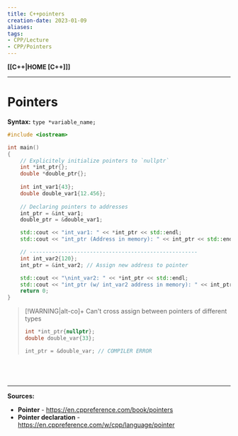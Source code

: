 ```yaml
---
title: C++pointers
creation-date: 2023-01-09
aliases:
tags:
- CPP/Lecture
- CPP/Pointers
---
```

**[[C++|HOME [C++]]]**

---
# Pointers
**Syntax:** `type *variable_name;`
```cpp
#include <iostream>

int main()
{
    // Explicitely initialize pointers to `nullptr`
    int *int_ptr{};
    double *double_ptr{};
    
    int int_var1{43};
    double double_var1{12.456};
	
	// Declaring pointers to addresses
    int_ptr = &int_var1;
    double_ptr = &double_var1;

    std::cout << "int_var1: " << *int_ptr << std::endl;
    std::cout << "int_ptr (Address in memory): " << int_ptr << std::endl;

	// -----------------------------------------------------
    int int_var2{120};
    int_ptr = &int_var2; // Assign new address to pointer

    std::cout << "\nint_var2: " << *int_ptr << std::endl;
    std::cout << "int_ptr (w/ int_var2 address in memory): " << int_ptr;
    return 0;
}
```
>[!WARNING|alt-co]+ Can't cross assign between pointers of different types
> ```cpp
> int *int_ptr{nullptr};
> double double_var{33};
> 
> int_ptr = &double_var; // COMPILER ERROR
> ```

<br>

# 
---
**Sources:**
- **Pointer** - https://en.cppreference.com/book/pointers
- **Pointer declaration** - https://en.cppreference.com/w/cpp/language/pointer